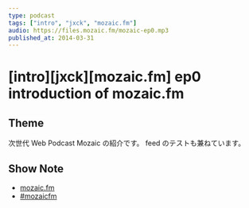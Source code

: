 ```yaml
---
type: podcast
tags: ["intro", "jxck", "mozaic.fm"]
audio: https://files.mozaic.fm/mozaic-ep0.mp3
published_at: 2014-03-31
---
```


# [intro][jxck][mozaic.fm] ep0 introduction of mozaic.fm

## Theme

次世代 Web Podcast Mozaic の紹介です。 feed のテストも兼ねています。

## Show Note

- [mozaic.fm](https://mozaic.fm)
- [#mozaicfm](https://twitter.com/search?q=mozaicfm&src=hash)
